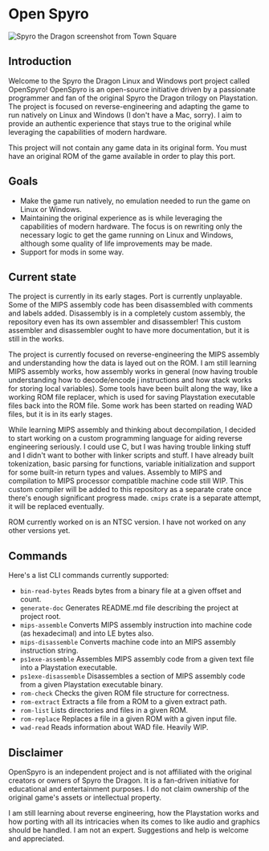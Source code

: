 # Open Spyro

![Spyro the Dragon screenshot from Town Square](http://henrijahanna.fi/projects/open_spyro/spyro_town_square.bmp)

## Introduction

Welcome to the Spyro the Dragon Linux and Windows port project called OpenSpyro! OpenSpyro is an open-source initiative driven by a passionate programmer and fan of the original Spyro the Dragon trilogy on Playstation. The project is focused on reverse-engineering and adapting the game to run natively on Linux and Windows (I don't have a Mac, sorry). I aim to provide an authentic experience that stays true to the original while leveraging the capabilities of modern hardware.

This project will not contain any game data in its original form. You must have an original ROM of the game available in order to play this port.

## Goals

* Make the game run natively, no emulation needed to run the game on Linux or Windows.
* Maintaining the original experience as is while leveraging the capabilities of modern hardware. The focus is on rewriting only the necessary logic to get the game running on Linux and Windows, although some quality of life improvements may be made.
* Support for mods in some way.

## Current state

The project is currently in its early stages. Port is currently unplayable. Some of the MIPS assembly code has been disassembled with comments and labels added. Disassembly is in a completely custom assembly, the repository even has its own assembler and disassembler! This custom assembler and disassembler ought to have more documentation, but it is still in the works.

The project is currently focused on reverse-engineering the MIPS assembly and understanding how the data is layed out on the ROM. I am still learning MIPS assembly works, how assembly works in general (now having trouble understanding how to decode/encode j instructions and how stack works for storing local variables). Some tools have been built along the way, like a working ROM file replacer, which is used for saving Playstation executable files back into the ROM file. Some work has been started on reading WAD files, but it is in its early stages.

While learning MIPS assembly and thinking about decompilation, I decided to start working on a custom programming language for aiding reverse engineering seriously. I could use C, but I was having trouble linking stuff and I didn't want to bother with linker scripts and stuff. I have already built tokenization, basic parsing for functions, variable initialization and support for some built-in return types and values. Assembly to MIPS and compilation to MIPS processor compatible machine code still WIP. This custom compiler will be added to this repository as a separate crate once there's enough significant progress made. `cmips` crate is a separate attempt, it will be replaced eventually.

ROM currently worked on is an NTSC version. I have not worked on any other versions yet.

## Commands

Here's a list CLI commands currently supported:

* `bin-read-bytes` Reads bytes from a binary file at a given offset and count.
* `generate-doc` Generates README.md file describing the project at project root.
* `mips-assemble` Converts MIPS assembly instruction into machine code (as hexadecimal) and into LE bytes also.
* `mips-disassemble` Converts machine code into an MIPS assembly instruction string.
* `ps1exe-assemble` Assembles MIPS assembly code from a given text file into a Playstation executable.
* `ps1exe-disassemble` Disassembles a section of MIPS assembly code from a given Playstation executable binary.
* `rom-check` Checks the given ROM file structure for correctness.
* `rom-extract` Extracts a file from a ROM to a given extract path.
* `rom-list` Lists directories and files in a given ROM.
* `rom-replace` Replaces a file in a given ROM with a given input file.
* `wad-read` Reads information about WAD file. Heavily WIP.

## Disclaimer

OpenSpyro is an independent project and is not affiliated with the original creators or owners of Spyro the Dragon. It is a fan-driven initiative for educational and entertainment purposes. I do not claim ownership of the original game's assets or intellectual property.

I am still learning about reverse engineering, how the Playstation works and how porting with all its intricacies when its comes to like audio and graphics should be handled. I am not an expert. Suggestions and help is welcome and appreciated.